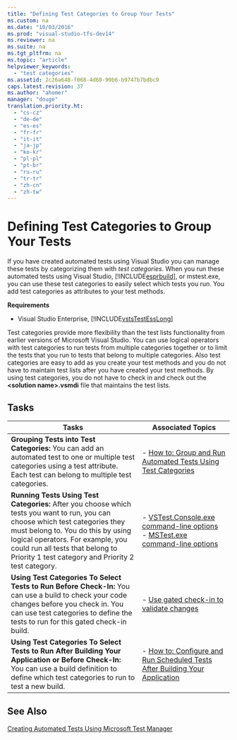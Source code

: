 ```yaml
---
title: "Defining Test Categories to Group Your Tests"
ms.custom: na
ms.date: "10/03/2016"
ms.prod: "visual-studio-tfs-dev14"
ms.reviewer: na
ms.suite: na
ms.tgt_pltfrm: na
ms.topic: "article"
helpviewer_keywords: 
  - "test categories"
ms.assetid: 2c26a648-f068-4d60-99b6-b9747b7bdbc9
caps.latest.revision: 37
ms.author: "ahomer"
manager: "douge"
translation.priority.ht: 
  - "cs-cz"
  - "de-de"
  - "es-es"
  - "fr-fr"
  - "it-it"
  - "ja-jp"
  - "ko-kr"
  - "pl-pl"
  - "pt-br"
  - "ru-ru"
  - "tr-tr"
  - "zh-cn"
  - "zh-tw"
---
```

# Defining Test Categories to Group Your Tests
If you have created automated tests using Visual Studio you can manage these tests by categorizing them with *test categories*. When you run these automated tests using Visual Studio, [!INCLUDE[esprbuild](../dv_TeamTestALM/includes/esprbuild_md.md)], or mstest.exe, you can use these test categories to easily select which tests you run. You add test categories as attributes to your test methods.  
  
 **Requirements**  
  
-   Visual Studio Enterprise, [!INCLUDE[vstsTestEssLong](../dv_TeamTestALM/includes/vststestesslong_md.md)]  
  
 Test categories provide more flexibility than the test lists functionality from earlier versions of Microsoft Visual Studio. You can use logical operators with test categories to run tests from multiple categories together or to limit the tests that you run to tests that belong to multiple categories. Also test categories are easy to add as you create your test methods and you do not have to maintain test lists after you have created your test methods. By using test categories, you do not have to check in and check out the **\<solution name>.vsmdi** file that maintains the test lists.  
  
## Tasks  
  
|Tasks|Associated Topics|  
|-----------|-----------------------|  
|**Grouping Tests into Test Categories:** You can add an automated test to one or multiple test categories using a test attribute. Each test can belong to multiple test categories.|-   [How to: Group and Run Automated Tests Using Test Categories](../dv_TeamTestALM/how-to--group-and-run-automated-tests-using-test-categories.md)|  
|**Running Tests Using Test Categories:** After you choose which tests you want to run, you can choose which test categories they must belong to. You do this by using logical operators. For example, you could run all tests that belong to Priority 1 test category and Priority 2 test category.|-   [VSTest.Console.exe command-line options](../dv_TeamTestALM/vstest.console.exe-command-line-options.md)<br />-   [MSTest.exe command-line options](../dv_TeamTestALM/mstest.exe-command-line-options.md)|  
|**Using Test Categories To Select Tests to Run Before Check-In:** You can use a build to check your code changes before you check in. You can use test categories to define the tests to run for this gated check-in build.|-   [Use gated check-in to validate changes](../Topic/Use%20a%20gated%20check-in%20build%20process%20to%20validate%20changes.md)|  
|**Using Test Categories To Select Tests to Run After Building Your Application or Before Check-In:** You can use a build definition to define which test categories to run to test a new build.|-   [How to: Configure and Run Scheduled Tests After Building Your Application](assetId:///32acfeb1-b1aa-4afb-8cfe-cc209e6183fd)|  
  
## See Also  
 [Creating Automated Tests Using Microsoft Test Manager](assetId:///7b5075ee-ddfe-411d-b1d4-94283550a5d0)